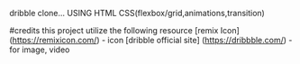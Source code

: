 dribble clone...
USING HTML
CSS(flexbox/grid,animations,transition)

#credits
this project utilize the following resource
[remix Icon] (https://remixicon.com/) - icon
[dribble official site]  (https://dribbble.com/) - for image, video

